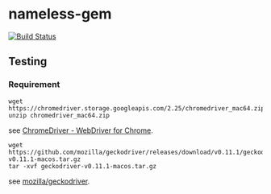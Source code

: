 # nameless-gem

[![Build Status](https://travis-ci.org/atomnook/nameless-gem.svg?branch=master)](https://travis-ci.org/atomnook/nameless-gem)

## Testing
### Requirement
```
wget https://chromedriver.storage.googleapis.com/2.25/chromedriver_mac64.zip
unzip chromedriver_mac64.zip
```

see [ChromeDriver - WebDriver for Chrome](https://sites.google.com/a/chromium.org/chromedriver/home).

```
wget https://github.com/mozilla/geckodriver/releases/download/v0.11.1/geckodriver-v0.11.1-macos.tar.gz
tar -xvf geckodriver-v0.11.1-macos.tar.gz
```

see [mozilla/geckodriver](https://github.com/mozilla/geckodriver/releases).
